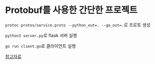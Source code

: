 # Protobuf를 사용한 간단한 프로젝트

`protoc protos/service.proto --python_out=. --go_out=.`로 프로토 생성

`python3 server.py`로 flask 서버 실행

`go run client.go`로 클라이언트 실행

[참고자료](https://learningslide.net/courses/protobuf/)


